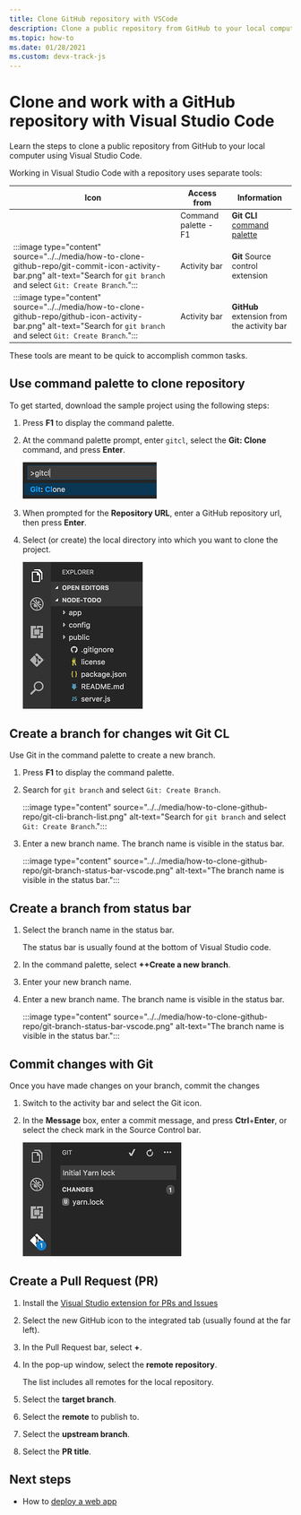 ```yaml
---
title: Clone GitHub repository with VSCode
description: Clone a public repository from GitHub to your local computer using Visual Studio Code.
ms.topic: how-to
ms.date: 01/28/2021
ms.custom: devx-track-js
---
```


# Clone and work with a GitHub repository with Visual Studio Code

Learn the steps to clone a public repository from GitHub to your local computer using Visual Studio Code.

Working in Visual Studio Code with a repository uses separate tools:

|Icon|Access from|Information|
|--|--|--|
||Command palette - F1| **Git CLI** [command palette](https://code.visualstudio.com/docs/getstarted/userinterface#_command-palette)|
|:::image type="content" source="../../media/how-to-clone-github-repo/git-commit-icon-activity-bar.png" alt-text="Search for `git branch` and select `Git: Create Branch`.":::|Activity bar|**Git** Source control extension|
|:::image type="content" source="../../media/how-to-clone-github-repo/github-icon-activity-bar.png" alt-text="Search for `git branch` and select `Git: Create Branch`.":::|Activity bar|**GitHub** extension from the activity bar|

These tools are meant to be quick to accomplish common tasks. 

## Use command palette to clone repository

To get started, download the sample project using the following steps:

1. Press **F1** to display the command palette.

1. At the command palette prompt, enter `gitcl`, select the **Git: Clone** command, and press **Enter**.

    ![gitcl command in the Visual Studio Code command palette prompt](../../media/node-howto-e2e/visual-studio-code-git-clone.png)

1. When prompted for the **Repository URL**, enter a GitHub repository url, then press **Enter**.

1. Select (or create) the local directory into which you want to clone the project.

    ![Visual Studio Code explorer](../../media/node-howto-e2e/visual-studio-code-explorer.png)

## Create a branch for changes wit Git CL

Use Git in the command palette to create a new branch.

1. Press **F1** to display the command palette.
1. Search for `git branch` and select `Git: Create Branch`.

    :::image type="content" source="../../media/how-to-clone-github-repo/git-cli-branch-list.png" alt-text="Search for `git branch` and select `Git: Create Branch`.":::

1. Enter a new branch name. The branch name is visible in the status bar. 

    :::image type="content" source="../../media/how-to-clone-github-repo/git-branch-status-bar-vscode.png" alt-text="The branch name is visible in the status bar.":::

## Create a branch from status bar

1. Select the branch name in the status bar. 

    The status bar is usually found at the bottom of Visual Studio code. 

1. In the command palette, select **++Create a new branch**.
1. Enter your new branch name. 

1. Enter a new branch name. The branch name is visible in the status bar. 

    :::image type="content" source="../../media/how-to-clone-github-repo/git-branch-status-bar-vscode.png" alt-text="The branch name is visible in the status bar.":::

## Commit changes with Git 

Once you have made changes on your branch, commit the changes

1. Switch to the activity bar and select the Git icon.

1. In the **Message** box, enter a commit message, and press **Ctrl**+**Enter**, or select the check mark in the Source Control bar.

    ![Adding the yarn.lock file to Git](../../media/node-howto-e2e/visual-studio-code-add-yarn-lock.png)

## Create a Pull Request (PR) 

1. Install the [Visual Studio extension for PRs and Issues](https://marketplace.visualstudio.com/items?itemName=GitHub.vscode-pull-request-github)

1. Select the new GitHub icon to the integrated tab (usually found at the far left).
1. In the Pull Request bar, select **+**.
1. In the pop-up window, select the **remote repository**. 

    The list includes all remotes for the local repository. 
1. Select the **target branch**.
1. Select the **remote** to publish to.  
1. Select the **upstream branch**. 
1. Select the **PR title**. 

## Next steps

* How to [deploy a web app](deploy-web-app.md)
